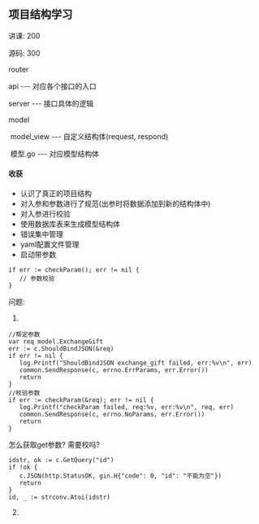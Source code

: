 ## 项目结构学习

讲课: 200

源码: 300



router

api   ---   对应各个接口的入口

server --- 接口具体的逻辑



model

​	model_view   ---   自定义结构体(request, respond)

​	模型.go   --- 对应模型结构体



#### 收获

* 认识了真正的项目结构
* 对入参和参数进行了规范(出参时将数据添加到新的结构体中)
* 对入参进行校验
* 使用数据库表来生成模型结构体
* 错误集中管理
* yaml配置文件管理
* 启动带参数





```
if err := checkParam(); err != nil {
   // 参数校验
}
```

 





问题:

1.

```
//帮定参数
var req model.ExchangeGift
err := c.ShouldBindJSON(&req)
if err != nil {
   log.Printf("ShouldBindJSON exchange_gift failed, err:%v\n", err)
   common.SendResponse(c, errno.ErrParams, err.Error())
   return
}
//校验参数
if err := checkParam(&req); err != nil {
   log.Printf("checkParam failed, req:%v, err:%v\n", req, err)
   common.SendResponse(c, errno.NoParams, err.Error())
   return
}
```

怎么获取get参数? 需要校吗?

```
idstr, ok := c.GetQuery("id")
if !ok {
   c.JSON(http.StatusOK, gin.H{"code": 0, "id": "不能为空"})
   return
}
id, _ := strconv.Atoi(idstr)
```



2.

